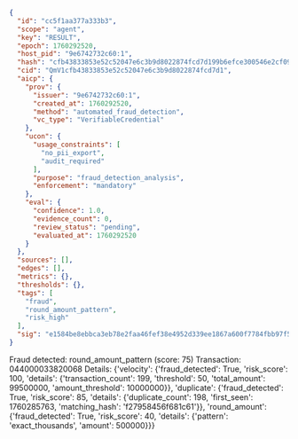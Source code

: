 ```json
{
  "id": "cc5f1aa377a333b3",
  "scope": "agent",
  "key": "RESULT",
  "epoch": 1760292520,
  "host_pid": "9e6742732c60:1",
  "hash": "cfb43833853e52c52047e6c3b9d8022874fcd7d199b6efce300546e2cf0986a6",
  "cid": "QmV1cfb43833853e52c52047e6c3b9d8022874fcd7d1",
  "aicp": {
    "prov": {
      "issuer": "9e6742732c60:1",
      "created_at": 1760292520,
      "method": "automated_fraud_detection",
      "vc_type": "VerifiableCredential"
    },
    "ucon": {
      "usage_constraints": [
        "no_pii_export",
        "audit_required"
      ],
      "purpose": "fraud_detection_analysis",
      "enforcement": "mandatory"
    },
    "eval": {
      "confidence": 1.0,
      "evidence_count": 0,
      "review_status": "pending",
      "evaluated_at": 1760292520
    }
  },
  "sources": [],
  "edges": [],
  "metrics": {},
  "thresholds": {},
  "tags": [
    "fraud",
    "round_amount_pattern",
    "risk_high"
  ],
  "sig": "e1584be8ebbca3eb78e2faa46fef38e4952d339ee1867a600f7784fbb97f5363"
}
```

Fraud detected: round_amount_pattern (score: 75)
Transaction: 044000033820068
Details: {'velocity': {'fraud_detected': True, 'risk_score': 100, 'details': {'transaction_count': 199, 'threshold': 50, 'total_amount': 99500000, 'amount_threshold': 10000000}}, 'duplicate': {'fraud_detected': True, 'risk_score': 85, 'details': {'duplicate_count': 198, 'first_seen': 1760285763, 'matching_hash': 'f27958456f681c61'}}, 'round_amount': {'fraud_detected': True, 'risk_score': 40, 'details': {'pattern': 'exact_thousands', 'amount': 500000}}}